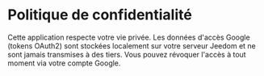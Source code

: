<h1>Politique de confidentialité</h1>
<p>Cette application respecte votre vie privée. Les données d'accès Google (tokens OAuth2) sont stockées localement sur votre serveur Jeedom et ne sont jamais transmises à des tiers. Vous pouvez révoquer l'accès à tout moment via votre compte Google.</p>
